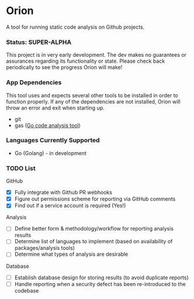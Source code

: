# Orion
A tool for running static code analysis on Github projects.

### Status: SUPER-ALPHA
This project is in very early development. The dev makes no guarantees or assurances regarding its functionality or state. Please check back periodically to see the progress Orion will make!

### App Dependencies
This tool uses and expects several other tools to be installed in order to function properly. If any of the dependencies are not installed, Orion will throw an error and exit when starting up.
- git
- gas ([Go code analysis tool](https://github.com/GoASTScanner/gas))

### Languages Currently Supported
- Go (Golang) - in development

### TODO List
GitHub
- [x] Fully integrate with Github PR webhooks
- [x] Figure out permissions scheme for reporting via GitHub comments
- [x] Find out if a service account is required (Yes!)

Analysis
- [ ] Define better form & methodology/workflow for reporting analysis results
- [ ] Determine list of languages to implement (based on availability of packages/analysis tools)
- [ ] Determine what types of analysis are desirable

Database
- [ ] Establish database design for storing results (to avoid duplicate reports)
- [ ] Handle reporting when a security defect has been re-introduced to the codebase
